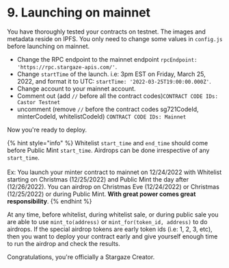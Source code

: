 # 9. Launching on mainnet

You have thoroughly tested your contracts on testnet. The images and metadata reside on IPFS. You only need to change some values in `config.js` before launching on mainnet.

* Change the RPC endpoint to the mainnet endpoint `rpcEndpoint: 'https://rpc.stargaze-apis.com/'`.
* Change `startTime` of the launch. i.e: 3pm EST on Friday, March 25, 2022, and format it to UTC: `startTime: '2022-03-25T19:00:00.000Z'`.
* Change account to your mainnet account.
* Comment out (add `//` before all the contract codes)`CONTRACT CODE IDs: Castor Testnet`
* uncomment (remove `//` before the contract codes sg721CodeId, minterCodeId, whitelistCodeId) `CONTRACT CODE IDs: Mainnet`

Now you're ready to deploy.

{% hint style="info" %}
Whitelist `start_time` and `end_time` should come before Public Mint `start_time`. Airdrops can be done irrespective of any `start_time`.\
\
Ex: You launch your minter contract to mainnet on 12/24/2022 with Whitelist starting on Christmas (12/25/2022) and Public Mint the day after (12/26/2022). You can airdrop on Christmas Eve (12/24/2022) or Christmas (12/25/2022) or during Public Mint. **With great power comes great responsibility**.
{% endhint %}

At any time, before whitelist, during whitelist sale, or during public sale you are able to use `mint_to(address)` or `mint_for(token_id, address)` to do airdrops. If the special airdrop tokens are early token ids (i.e: 1, 2, 3, etc), then you want to deploy your contract early and give yourself enough time to run the airdrop and check the results.

Congratulations, you're officially a Stargaze Creator.

